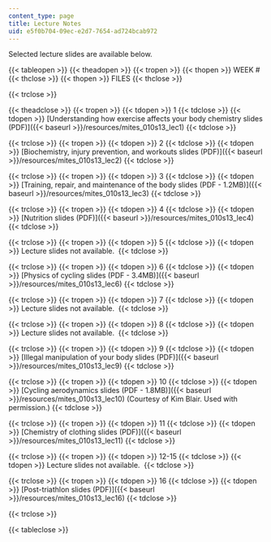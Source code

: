 ```yaml
---
content_type: page
title: Lecture Notes
uid: e5f0b704-09ec-e2d7-7654-ad724bcab972
---
```


Selected lecture slides are available below.

{{< tableopen >}}
{{< theadopen >}}
{{< tropen >}}
{{< thopen >}}
WEEK #
{{< thclose >}}
{{< thopen >}}
FILES
{{< thclose >}}

{{< trclose >}}

{{< theadclose >}}
{{< tropen >}}
{{< tdopen >}}
1
{{< tdclose >}}
{{< tdopen >}}
[Understanding how exercise affects your body chemistry slides (PDF)]({{< baseurl >}}/resources/mites_010s13_lec1)
{{< tdclose >}}

{{< trclose >}}
{{< tropen >}}
{{< tdopen >}}
2
{{< tdclose >}}
{{< tdopen >}}
[Biochemistry, injury prevention, and workouts slides (PDF)]({{< baseurl >}}/resources/mites_010s13_lec2)
{{< tdclose >}}

{{< trclose >}}
{{< tropen >}}
{{< tdopen >}}
3
{{< tdclose >}}
{{< tdopen >}}
[Training, repair, and maintenance of the body slides (PDF - 1.2MB)]({{< baseurl >}}/resources/mites_010s13_lec3)
{{< tdclose >}}

{{< trclose >}}
{{< tropen >}}
{{< tdopen >}}
4
{{< tdclose >}}
{{< tdopen >}}
[Nutrition slides (PDF)]({{< baseurl >}}/resources/mites_010s13_lec4)
{{< tdclose >}}

{{< trclose >}}
{{< tropen >}}
{{< tdopen >}}
5
{{< tdclose >}}
{{< tdopen >}}
Lecture slides not available. 
{{< tdclose >}}

{{< trclose >}}
{{< tropen >}}
{{< tdopen >}}
6
{{< tdclose >}}
{{< tdopen >}}
[Physics of cycling slides (PDF - 3.4MB)]({{< baseurl >}}/resources/mites_010s13_lec6)
{{< tdclose >}}

{{< trclose >}}
{{< tropen >}}
{{< tdopen >}}
7
{{< tdclose >}}
{{< tdopen >}}
Lecture slides not available. 
{{< tdclose >}}

{{< trclose >}}
{{< tropen >}}
{{< tdopen >}}
8
{{< tdclose >}}
{{< tdopen >}}
Lecture slides not available. 
{{< tdclose >}}

{{< trclose >}}
{{< tropen >}}
{{< tdopen >}}
9
{{< tdclose >}}
{{< tdopen >}}
[Illegal manipulation of your body slides (PDF)]({{< baseurl >}}/resources/mites_010s13_lec9)
{{< tdclose >}}

{{< trclose >}}
{{< tropen >}}
{{< tdopen >}}
10
{{< tdclose >}}
{{< tdopen >}}
[Cycling aerodynamics slides (PDF - 1.8MB)]({{< baseurl >}}/resources/mites_010s13_lec10) (Courtesy of Kim Blair. Used with permission.)
{{< tdclose >}}

{{< trclose >}}
{{< tropen >}}
{{< tdopen >}}
11
{{< tdclose >}}
{{< tdopen >}}
[Chemistry of clothing slides (PDF)]({{< baseurl >}}/resources/mites_010s13_lec11)
{{< tdclose >}}

{{< trclose >}}
{{< tropen >}}
{{< tdopen >}}
12-15
{{< tdclose >}}
{{< tdopen >}}
Lecture slides not available. 
{{< tdclose >}}

{{< trclose >}}
{{< tropen >}}
{{< tdopen >}}
16
{{< tdclose >}}
{{< tdopen >}}
[Post-triathlon slides (PDF)]({{< baseurl >}}/resources/mites_010s13_lec16)
{{< tdclose >}}

{{< trclose >}}

{{< tableclose >}}